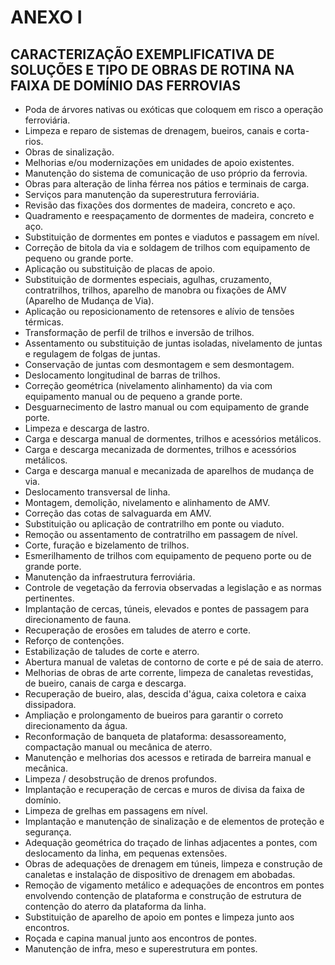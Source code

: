 # ANEXO I

## CARACTERIZAÇÃO EXEMPLIFICATIVA DE SOLUÇÕES E TIPO DE OBRAS DE ROTINA NA FAIXA DE DOMÍNIO DAS FERROVIAS

- Poda de árvores nativas ou exóticas que coloquem em risco a operação ferroviária.
- Limpeza e reparo de sistemas de drenagem, bueiros, canais e corta-rios.
- Obras de sinalização.
- Melhorias e/ou modernizações em unidades de apoio existentes.
- Manutenção do sistema de comunicação de uso próprio da ferrovia.
- Obras para alteração de linha férrea nos pátios e terminais de carga.
- Serviços para manutenção da superestrutura ferroviária.
- Revisão das fixações dos dormentes de madeira, concreto e aço.
- Quadramento e reespaçamento de dormentes de madeira, concreto e aço.
- Substituição de dormentes em pontes e viadutos e passagem em nível.
- Correção de bitola da via e soldagem de trilhos com equipamento de pequeno ou grande porte.
- Aplicação ou substituição de placas de apoio.
- Substituição de dormentes especiais, agulhas, cruzamento, contratrilhos, trilhos, aparelho de manobra ou fixações de AMV (Aparelho de Mudança de Via).
- Aplicação ou reposicionamento de retensores e alívio de tensões térmicas.
- Transformação de perfil de trilhos e inversão de trilhos.
- Assentamento ou substituição de juntas isoladas, nivelamento de juntas e regulagem de folgas de juntas.
- Conservação de juntas com desmontagem e sem desmontagem.
- Deslocamento longitudinal de barras de trilhos.
- Correção geométrica (nivelamento alinhamento) da via com equipamento manual ou de pequeno a grande porte.
- Desguarnecimento de lastro manual ou com equipamento de grande porte.
- Limpeza e descarga de lastro.
- Carga e descarga manual de dormentes, trilhos e acessórios metálicos.
- Carga e descarga mecanizada de dormentes, trilhos e acessórios metálicos.
- Carga e descarga manual e mecanizada de aparelhos de mudança de via.
- Deslocamento transversal de linha.
- Montagem, demolição, nivelamento e alinhamento de AMV.
- Correção das cotas de salvaguarda em AMV.
- Substituição ou aplicação de contratrilho em ponte ou viaduto.
- Remoção ou assentamento de contratrilho em passagem de nível.
- Corte, furação e bizelamento de trilhos.
- Esmerilhamento de trilhos com equipamento de pequeno porte ou de grande porte.
- Manutenção da infraestrutura ferroviária.
- Controle de vegetação da ferrovia observadas a legislação e as normas pertinentes.
- Implantação de cercas, túneis, elevados e pontes de passagem para direcionamento de fauna.
- Recuperação de erosões em taludes de aterro e corte.
- Reforço de contenções.
- Estabilização de taludes de corte e aterro.
- Abertura manual de valetas de contorno de corte e pé de saia de aterro.
- Melhorias de obras de arte corrente, limpeza de canaletas revestidas, de bueiro, canais de carga e descarga.
- Recuperação de bueiro, alas, descida d'água, caixa coletora e caixa dissipadora.
- Ampliação e prolongamento de bueiros para garantir o correto direcionamento da água.
- Reconformação de banqueta de plataforma: desassoreamento, compactação manual ou mecânica de aterro.
- Manutenção e melhorias dos acessos e retirada de barreira manual e mecânica.
- Limpeza / desobstrução de drenos profundos.
- Implantação e recuperação de cercas e muros de divisa da faixa de domínio.
- Limpeza de grelhas em passagens em nível.
- Implantação e manutenção de sinalização e de elementos de proteção e segurança.
- Adequação geométrica do traçado de linhas adjacentes a pontes, com deslocamento da linha, em pequenas extensões.
- Obras de adequações de drenagem em túneis, limpeza e construção de canaletas e instalação de dispositivo de drenagem em abobadas.
- Remoção de vigamento metálico e adequações de encontros em pontes envolvendo contenção de plataforma e construção de estrutura de contenção do aterro da plataforma da linha.
- Substituição de aparelho de apoio em pontes e limpeza junto aos encontros.
- Roçada e capina manual junto aos encontros de pontes.
- Manutenção de infra, meso e superestrutura em pontes.